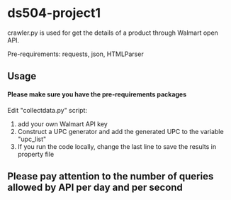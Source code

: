 # ds504-project1

crawler.py is used for get the details of a product through Walmart open API.

Pre-requirements:
requests, json, HTMLParser

## Usage
#### Please make sure you have the pre-requirements packages
Edit "collectdata.py" script:
1. add your own Walmart API key
2. Construct a UPC generator and add the generated UPC to the variable "upc_list"
3. If you run the code locally, change the last line to save the results in property file

## Please pay attention to the number of queries allowed by API per day and per second

